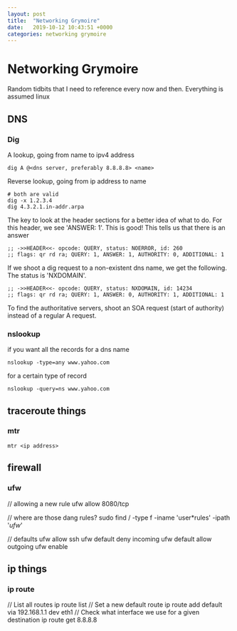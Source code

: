 ```yaml
---
layout: post
title:  "Networking Grymoire"
date:   2019-10-12 10:43:51 +0000
categories: networking grymoire
---
```


# Networking Grymoire

Random tidbits that I need to reference every now and then. Everything is assumed linux

## DNS

### Dig

A lookup, going from name to ipv4 address

```
dig A @<dns server, preferably 8.8.8.8> <name>
```

Reverse lookup, going from ip address to name
```
# both are valid
dig -x 1.2.3.4
dig 4.3.2.1.in-addr.arpa
```

The key to look at the header sections for a better idea of what to do. For this header, we see 'ANSWER: 1'. This is good! This tells us that there is an answer 
```
;; ->>HEADER<<- opcode: QUERY, status: NOERROR, id: 260
;; flags: qr rd ra; QUERY: 1, ANSWER: 1, AUTHORITY: 0, ADDITIONAL: 1
```

If we shoot a dig request to a non-existent dns name, we get the following. The status is 'NXDOMAIN'.
```
;; ->>HEADER<<- opcode: QUERY, status: NXDOMAIN, id: 14234
;; flags: qr rd ra; QUERY: 1, ANSWER: 0, AUTHORITY: 1, ADDITIONAL: 1
```

To find the authoritative servers, shoot an SOA request (start of authority) instead of a regular A request.

### nslookup

if you want all the records for a dns name
```
nslookup -type=any www.yahoo.com
```

for a certain type of record
```
nslookup -query=ns www.yahoo.com
```

## traceroute things

### mtr

```
mtr <ip address>
```

## firewall

### ufw

// allowing a new rule
ufw allow 8080/tcp

// where are those dang rules?
sudo find / -type f -iname 'user*rules' -ipath '*ufw*'

// defaults
ufw allow ssh
ufw default deny incoming
ufw default allow outgoing
ufw enable

## ip things

### ip route

// List all routes
ip route list
// Set a new default route
ip route add default via 192.168.1.1 dev eth1
// Check what interface we use for a given destination
ip route get 8.8.8.8

